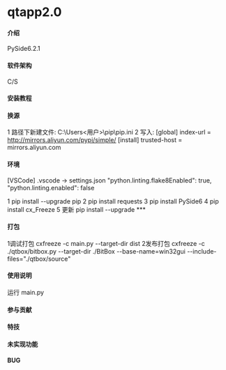 # qtapp2.0

#### 介绍

PySide6.2.1

#### 软件架构

C/S

#### 安装教程

#### 换源

1 路径下新建文件: C:\Users\<用户>\pip\pip.ini
2 写入:
[global]
index-url = http://mirrors.aliyun.com/pypi/simple/
[install]
trusted-host = mirrors.aliyun.com

#### 环境

[VSCode]
.vscode -> settings.json
"python.linting.flake8Enabled": true, 
"python.linting.enabled": false

1 pip install --upgrade pip
2 pip install requests
3 pip install PySide6
4 pip install cx_Freeze
5 更新 pip install --upgrade ***

#### 打包

1调试打包 cxfreeze -c main.py --target-dir dist
2发布打包 cxfreeze -c ./qtbox/bitbox.py --target-dir ./BitBox --base-name=win32gui --include-files="./qtbox/source"

#### 使用说明

运行 main.py

#### 参与贡献

#### 特技

#### 未实现功能

#### BUG
